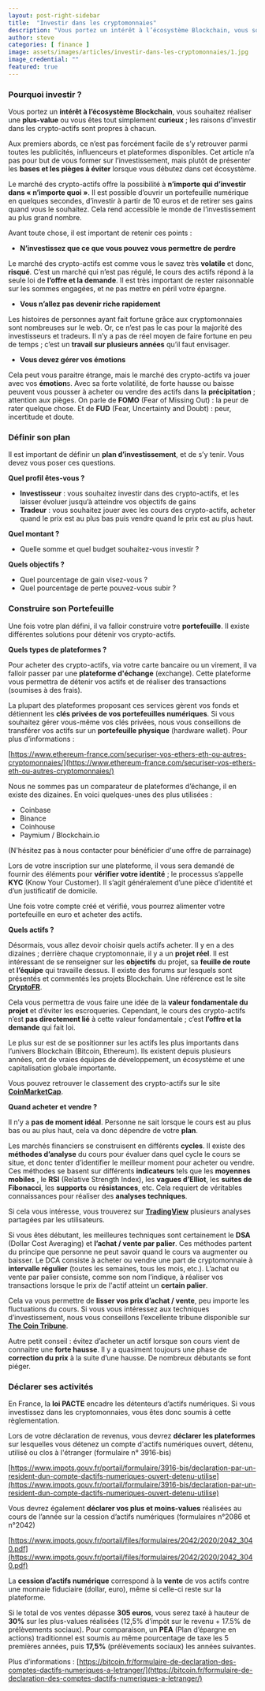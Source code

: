 ```yaml
---
layout: post-right-sidebar
title:  "Investir dans les cryptomonnaies"
description: "Vous portez un intérêt à l’écosystème Blockchain, vous souhaitez réaliser une plus-value ou vous êtes tout simplement curieux ; les raisons d’investir dans les crypto-actifs sont propres à chacun."
author: steve
categories: [ finance ]
image: assets/images/articles/investir-dans-les-cryptomonnaies/1.jpg
image_credential: ""
featured: true
---
```


### Pourquoi investir ?

Vous portez un **intérêt à l’écosystème Blockchain**, vous souhaitez réaliser une **plus-value** ou vous êtes tout simplement **curieux** ; les raisons d’investir dans les crypto-actifs sont propres à chacun. 

Aux premiers abords, ce n’est pas forcément facile de s’y retrouver parmi toutes les publicités, influenceurs et plateformes disponibles. Cet article n’a pas pour but de vous former sur l’investissement, mais plutôt de présenter les **bases et les pièges à éviter** lorsque vous débutez dans cet écosystème.

Le marché des crypto-actifs offre la possibilité à **n’importe qui d’investir dans « n’importe quoi »**. Il est possible d’ouvrir un portefeuille numérique en quelques secondes, d’investir à partir de 10 euros et de retirer ses gains quand vous le souhaitez. Cela rend accessible le monde de l’investissement au plus grand nombre.

Avant toute chose, il est important de retenir ces points :

-	**N’investissez que ce que vous pouvez vous permettre de perdre**

 Le marché des crypto-actifs est comme vous le savez très **volatile** et donc, **risqué**. C’est un marché qui n’est pas régulé, le cours des actifs répond à la seule loi de **l’offre et la demande**. Il est très important de rester raisonnable sur les sommes engagées, et ne pas mettre en péril votre épargne.

-	**Vous n’allez pas devenir riche rapidement**

Les histoires de personnes ayant fait fortune grâce aux cryptomonnaies sont nombreuses sur le web. Or, ce n’est pas le cas pour la majorité des investisseurs et tradeurs. Il n’y a pas de réel moyen de faire fortune en peu de temps ; c’est un **travail sur plusieurs années** qu’il faut envisager. 

-	**Vous devez gérer vos émotions**

Cela peut vous paraitre étrange, mais le marché des crypto-actifs va jouer avec vos **émotion**s. Avec sa forte volatilité, de forte hausse ou baisse peuvent vous pousser à acheter ou vendre des actifs dans la **précipitation** ; attention aux pièges. 
On parle de **FOMO** (Fear of Missing Out) : la peur de rater quelque chose. 
Et de **FUD** (Fear, Uncertainty and Doubt) : peur, incertitude et doute.

### Définir son plan

Il est important de définir un **plan d’investissement**, et de s’y tenir. Vous devez vous poser ces questions.

**Quel profil êtes-vous ?** 
-	**Investisseur** : vous souhaitez investir dans des crypto-actifs, et les laisser évoluer jusqu’à atteindre vos objectifs de gains
-	**Tradeur** : vous souhaitez jouer avec les cours des crypto-actifs, acheter quand le prix est au plus bas puis vendre quand le prix est au plus haut.

**Quel montant ?**
-	Quelle somme et quel budget souhaitez-vous investir ? 

**Quels objectifs ?**
-	Quel pourcentage de gain visez-vous ? 
-	Quel pourcentage de perte pouvez-vous subir ?

### Construire son Portefeuille

Une fois votre plan défini, il va falloir construire votre **portefeuille**. Il existe différentes solutions pour détenir vos crypto-actifs.

**Quels types de plateformes ?** 

Pour acheter des crypto-actifs, via votre carte bancaire ou un virement, il va falloir passer par une **plateforme d'échange** (exchange). Cette plateforme vous permettra de détenir vos actifs et de réaliser des transactions (soumises à des frais).

La plupart des plateformes proposant ces services gèrent vos fonds et détiennent les **clés privées de vos portefeuilles numériques**. Si vous souhaitez gérer vous-même vos clés privées, nous vous conseillons de transférer vos actifs sur un **portefeuille physique** (hardware wallet). Pour plus d’informations :

[https://www.ethereum-france.com/securiser-vos-ethers-eth-ou-autres-cryptomonnaies/](https://www.ethereum-france.com/securiser-vos-ethers-eth-ou-autres-cryptomonnaies/)

Nous ne sommes pas un comparateur de plateformes d’échange, il en existe des dizaines. En voici quelques-unes des plus utilisées : 
-	Coinbase
-	Binance 
-	Coinhouse
-	Paymium / Blockchain.io

(N'hésitez pas à nous contacter pour bénéficier d'une offre de parrainage)

Lors de votre inscription sur une plateforme, il vous sera demandé de fournir des éléments pour **vérifier votre identité** ; le processus s’appelle **KYC** (Know Your Customer). Il s’agit généralement d’une pièce d’identité et d’un justificatif de domicile.

Une fois votre compte créé et vérifié, vous pourrez alimenter votre portefeuille en euro et acheter des actifs. 

**Quels actifs ?**

Désormais, vous allez devoir choisir quels actifs acheter. Il y en a des dizaines ; derrière chaque cryptomonnaie, il y a un **projet réel**. Il est intéressant de se renseigner sur les **objectifs** du projet, sa **feuille de route** et **l’équipe** qui travaille dessus. Il existe des forums sur lesquels sont présentés et commentés les projets Blockchain. Une référence est le site **[CryptoFR](https://cryptofr.com/)**. 

Cela vous permettra de vous faire une idée de la **valeur fondamentale du projet** et d’éviter les escroqueries. Cependant, le cours des crypto-actifs n’est **pas directement lié** à cette valeur fondamentale ; c’est **l’offre et la demande** qui fait loi. 

Le plus sur est de se positionner sur les actifs les plus importants dans l’univers Blockchain (Bitcoin, Ethereum). Ils existent depuis plusieurs années, ont de vraies équipes de développement, un écosystème et une capitalisation globale importante. 

Vous pouvez retrouver le classement des crypto-actifs sur le site **[CoinMarketCap](https://coinmarketcap.com/)**.


**Quand acheter et vendre ?**

Il n’y a **pas de moment idéal**. Personne ne sait lorsque le cours est au plus bas ou au plus haut, cela va donc dépendre de votre **plan**.

Les marchés financiers se construisent en différents **cycles**. Il existe des **méthodes d’analyse** du cours pour évaluer dans quel cycle le cours se situe, et donc tenter d’identifier le meilleur moment pour acheter ou vendre. Ces méthodes se basent sur différents **indicateurs** tels que les **moyennes mobiles** , le **RSI** (Relative Strength Index), les **vagues d’Elliot**, les **suites de Fibonacci**, les **supports** ou **résistances**, etc. Cela requiert de véritables connaissances pour réaliser des **analyses techniques**.

Si cela vous intéresse, vous trouverez sur **[TradingView](https://fr.tradingview.com/)** plusieurs analyses partagées par les utilisateurs. 

Si vous êtes débutant, les meilleures techniques sont certainement le **DSA** (Dollar Cost Averaging) et **l’achat / vente par palier**. Ces méthodes partent du principe que personne ne peut savoir quand le cours va augmenter ou baisser. 
Le DCA consiste à acheter ou vendre une part de cryptomonnaie à **intervalle régulier** (toutes les semaines, tous les mois, etc.). L’achat ou vente par palier consiste, comme son nom l’indique, à réaliser vos transactions lorsque le prix de l'actif atteint un **certain palier**. 

Cela va vous permettre de **lisser vos prix d’achat / vente**, peu importe les fluctuations du cours. 
Si vous vous intéressez aux techniques d’investissement, nous vous conseillons l’excellente tribune disponible sur **[The Coin Tribune](https://www.thecointribune.com/actualites/tribune-du-trading/)**.

Autre petit conseil : évitez d’acheter un actif lorsque son cours vient de connaitre une **forte hausse**. Il y a quasiment toujours une phase de **correction du prix** à la suite d’une hausse. De nombreux débutants se font piéger.  


### Déclarer ses activités

En France, la **loi PACTE** encadre les détenteurs d’actifs numériques. Si vous investissez dans les cryptomonnaies, vous êtes donc soumis à cette règlementation. 

Lors de votre déclaration de revenus, vous devrez **déclarer les plateformes** sur lesquelles vous détenez un compte d'actifs numériques ouvert, détenu, utilisé ou clos à l'étranger (formulaire n° 3916-bis)

[https://www.impots.gouv.fr/portail/formulaire/3916-bis/declaration-par-un-resident-dun-compte-dactifs-numeriques-ouvert-detenu-utilise](https://www.impots.gouv.fr/portail/formulaire/3916-bis/declaration-par-un-resident-dun-compte-dactifs-numeriques-ouvert-detenu-utilise)

Vous devrez également **déclarer vos plus et moins-values** réalisées au cours de l’année sur la cession d’actifs numériques (formulaires n°2086 et n°2042)

[https://www.impots.gouv.fr/portail/files/formulaires/2042/2020/2042_3040.pdf](https://www.impots.gouv.fr/portail/files/formulaires/2042/2020/2042_3040.pdf)

La **cession d’actifs numérique** correspond à la **vente** de vos actifs contre une monnaie fiduciaire (dollar, euro), même si celle-ci reste sur la plateforme. 

Si le total de vos ventes dépasse **305 euros**, vous serez taxé à hauteur de **30%** sur les plus-values réalisées (12,5% d’impôt sur le revenu + 17.5% de prélèvements sociaux). Pour comparaison, un **PEA** (Plan d’épargne en actions) traditionnel est soumis au même pourcentage de taxe les 5 premières années, puis **17,5%** (prélèvements sociaux) les années suivantes.

Plus d’informations : [https://bitcoin.fr/formulaire-de-declaration-des-comptes-dactifs-numeriques-a-letranger/](https://bitcoin.fr/formulaire-de-declaration-des-comptes-dactifs-numeriques-a-letranger/)



